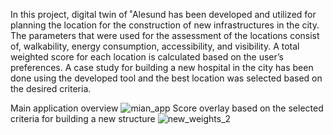 In this project, digital twin of ˚Alesund has been developed and utilized for planning the location for the construction of new infrastructures in the city. The parameters that were used for the assessment of the locations consist of, walkability, energy consumption, accessibility, and visibility. A total weighted score for each location is calculated based on the user’s preferences. A case study for building a new hospital in the city has been done using the developed tool and the best location was selected based on the desired criteria.


Main application overview
![mian_app](https://user-images.githubusercontent.com/50069617/223729368-fc06fea6-e086-42e7-916b-249d1a5bdea7.jpg)
Score overlay based on the selected criteria for building a new structure
![new_weights_2](https://user-images.githubusercontent.com/50069617/223729373-6574fa9a-2306-4414-be88-ce0d9662817f.jpg)
